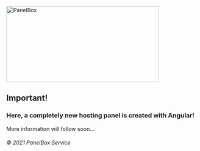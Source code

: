 <img src="https://i.ibb.co/jL6psgn/PanelBox.png" alt="PanelBox" border="0" width="400" height="200"></a>


## Important!
### **Here, a completely new hosting panel is created with Angular!**
More information will follow soon...

###### © 2021 PanelBox Service
